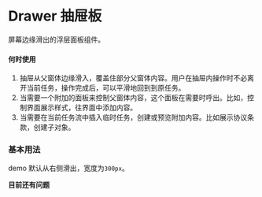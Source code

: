 # Drawer 抽屉板

屏幕边缘滑出的浮层面板组件。

#### 何时使用

1. 抽屉从父窗体边缘滑入，覆盖住部分父窗体内容。用户在抽屉内操作时不必离开当前任务，操作完成后，可以平滑地回到到原任务。
2. 当需要一个附加的面板来控制父窗体内容，这个面板在需要时呼出。比如，控制界面展示样式，往界面中添加内容。
3. 当需要在当前任务流中插入临时任务，创建或预览附加内容。比如展示协议条款，创建子对象。

### 基本用法

demo 默认从右侧滑出，宽度为`300px`。
<preview path="../demos/drawer/drawer-2.vue" title="默认从右侧滑出" description=" "></preview>

**目前还有问题**
